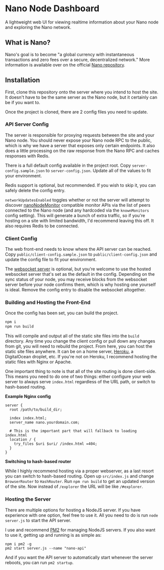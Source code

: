 # Nano Node Dashboard

A lightweight web UI for viewing realtime information about your Nano node and exploring the Nano network.

## What is Nano?

Nano's goal is to become "a global currency with instantaneous transactions and zero fees over a secure, decentralized network." More information is available over on the official [Nano repository](https://github.com/nanocurrency/raiblocks).

## Installation

First, clone this repository onto the server where you intend to host the site. It doesn't have to be the same server as the Nano node, but it certainly can be if you want to.

Once the project is cloned, there are 2 config files you need to update.

### API Server Config

The server is responsible for proxying requests between the site and your Nano node. You should never expose your Nano node RPC to the public, which is why we have a server that exposes only certain endpoints. It also does a little processing on the raw response from the Nano RPC and caches responses with Redis.

There is a full default config available in the project root. Copy `server-config.sample.json` to `server-config.json`. Update all of the values to fit your environment.

Redis support is optional, but recommended. If you wish to skip it, you can safely delete the config entry.

`networkUpdatesEnabled` toggles whether or not the server will attempt to discover [nanoNodeMonitor](https://github.com/NanoTools/nanoNodeMonitor) compatible monitor APIs via the list of peers connected to the Nano node (and any hardcoded via the `knownMonitors` config setting). This will generate a bunch of extra traffic, so if you're hosting on a site with limited bandwidth, I'd recommend leaving this off. It also requires Redis to be connected.

### Client Config

The web front-end needs to know where the API server can be reached. Copy `public/client-config.sample.json` to `public/client-config.json` and update the config file to fit your environment.

The [websocket server](https://github.com/meltingice/nanovault-ws) is optional, but you're welcome to use the hosted websocket server that's set as the default in the config. Depending on the sync status of your node, you may receive blocks from the websocket server before your node confirms them, which is why hosting one yourself is ideal. Remove the config entry to disable the websocket altogether.

### Building and Hosting the Front-End

Once the config has been set, you can build the project.

```bash
npm i
npm run build
```

This will compile and output all of the static site files into the `build` directory. Any time you change the client config or pull down any changes from git, you will need to rebuild the project. From here, you can host the static site files anywhere. It can be on a home server, [Heroku](https://github.com/mars/create-react-app-buildpack), a DigitalOcean droplet, etc. If you're not on Heroku, I recommend hosting the static files with Nginx or Apache.

One important thing to note is that all of the site routing is done client-side. This means you need to do one of two things: either configure your web server to always serve `index.html` regardless of the URL path, or switch to hash-based routing.

**Example Nginx config**

```nginx
server {
  root /path/to/build_dir;

  index index.html;
  server_name nano.yourdomain.com;

  # This is the important part that will fallback to loading index.html
  location / {
    try_files $uri $uri/ /index.html =404;
  }
}
```

**Switching to hash-based router**

While I highly recommend hosting via a proper webserver, as a last resort you can switch to hash-based routing. Open up `src/index.js` and change `BrowserRouter` to `HashRouter`. Run `npm run build` to get an updated version of the site. Now instead of `/explorer` the URL will be like `/#explorer`.

### Hosting the Server

There are multiple options for hosting a NodeJS server. If you have experience with one option, feel free to use it. All you need to do is run `node server.js` to start the API server.

I use and recommend [PM2](https://www.npmjs.com/package/pm2) for managing NodeJS servers. If you also want to use it, getting up and running is as simple as:

```
npm i pm2 -g
pm2 start server.js --name "nano-api"
```

And if you want the API server to automatically start whenever the server reboots, you can run `pm2 startup`.
